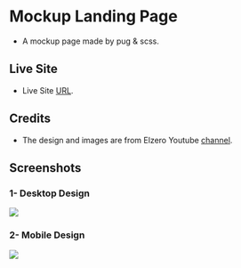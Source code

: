 # Mockup Landing Page

- A mockup page made by pug & scss.

## Live Site

- Live Site [URL](https://mhmd-tarek-mhmd.github.io/Mockup-Landing-Page/dist).

## Credits

- The design and images are from Elzero Youtube [channel](https://www.youtube.com/playlist?list=PLDoPjvoNmBAxuCSp2_-9LurPqRVwketnc).

## Screenshots

### 1- Desktop Design

![](screenshots/desktop.png)

### 2- Mobile Design

![](screenshots/mobile.png)
